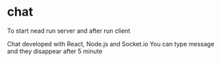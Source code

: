 # chat

To start nead run server and after run client

Chat developed with React, Node.js and Socket.io
You can type message and they disappear after 5 minute

